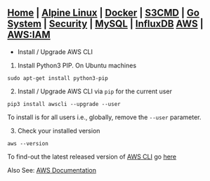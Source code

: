 [Home](../../) | [Alpine Linux](../../alpine-linux/) | [Docker](../../docker/) | [S3CMD](../../s3cmd/) | [Go](../../go/)
[System](../../system/) | [Security](../../security/) | [MySQL](../../mysql/) | [InfluxDB](../../influxdb/)
[AWS](../../) | [AWS:IAM](../../iam/)
---
- Install / Upgrade AWS CLI

1. Install Python3 PIP. On Ubuntu machines

```sudo apt-get install python3-pip```

2. Install / Upgrade AWS CLI via ```pip``` for the current user

```pip3 install awscli --upgrade --user```

  To install is for all users i.e., globally, remove the ```--user``` parameter.

3. Check your installed version

```aws --version```

To find-out the latest released version of [AWS CLI](https://github.com/aws/aws-cli/releases) go [here](https://github.com/aws/aws-cli/releases)

Also See: [AWS Documentation](https://docs.aws.amazon.com/cli/latest/userguide/cli-chap-install.html)

